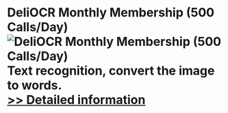 # DeliOCR Monthly Membership (500 Calls/Day)<br />![DeliOCR Monthly Membership (500 Calls/Day)](https://mycommerce.akamaized.net/api/pimages/P300969376/BIG/300969376.PNG)<br />Text recognition, convert the image to words.<br />[>> Detailed information](https://secure.shareit.com/shareit/product.html?productid=300969376&affiliateid=200057808)